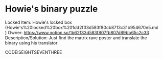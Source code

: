 # Howie's binary puzzle

Locked Item: Howie's locked box (Howie's%20locked%20box%201dd2f33d583f80cb8713c31b954670e5.md)
Owner: https://www.notion.so/1b62f33d583f807fb807d89bb65c2c33
Description/Solution: Just find the matrix rave poster and translate the binary using his translator

 CODEISEIGHTSEVENTHREE